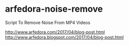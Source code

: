 # arfedora-noise-remove
Script To Remove Noise From MP4 Videos

http://www.arfedora.com/2017/04/blog-post.html
http://www.arfedora.blogspot.com/2017/04/blog-post.html
